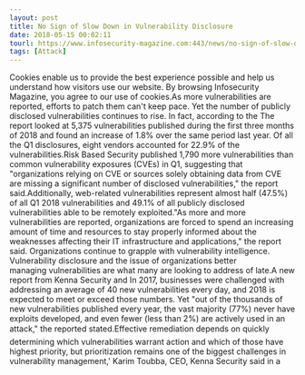 ```yaml
---
layout: post
title: No Sign of Slow Down in Vulnerability Disclosure
date: 2018-05-15 00:02:11
tourl: https://www.infosecurity-magazine.com:443/news/no-sign-of-slow-down-in/
tags: [Attack]
---
```

Cookies enable us to provide the best experience possible and help us understand how visitors use our website. By browsing Infosecurity Magazine, you agree to our use of cookies.As more vulnerabilities are reported, efforts to patch them can't keep pace. Yet the number of publicly disclosed vulnerabilities continues to rise. In fact, according to the The report looked at 5,375 vulnerabilities published during the first three months of 2018 and found an increase of 1.8% over the same period last year. Of all the Q1 disclosures, eight vendors accounted for 22.9% of the vulnerabilities.Risk Based Security published 1,790 more vulnerabilities than common vulnerability exposures (CVEs) in Q1, suggesting that "organizations relying on CVE or sources solely obtaining data from CVE are missing a significant number of disclosed vulnerabilities," the report said.Additionally, web-related vulnerabilities represent almost half (47.5%) of all Q1 2018 vulnerabilities and 49.1% of all publicly disclosed vulnerabilities able to be remotely exploited."As more and more vulnerabilities are reported, organizations are forced to spend an increasing amount of time and resources to stay properly informed about the weaknesses affecting their IT infrastructure and applications," the report said. Organizations continue to grapple with vulnerability intelligence. Vulnerability disclosure and the issue of organizations better managing vulnerabilities are what many are looking to address of late.A new report from Kenna Security and In 2017, businesses were challenged with addressing an average of 40 new vulnerabilities every day, and 2018 is expected to meet or exceed those numbers. Yet "out of the thousands of new vulnerabilities published every year, the vast majority (77%) never have exploits developed, and even fewer (less than 2%) are actively used in an attack," the reported stated.Effective remediation depends on quickly determining which vulnerabilities warrant action and which of those have highest priority, but prioritization remains one of the biggest challenges in vulnerability management,' Karim Toubba, CEO, Kenna Security said in a 